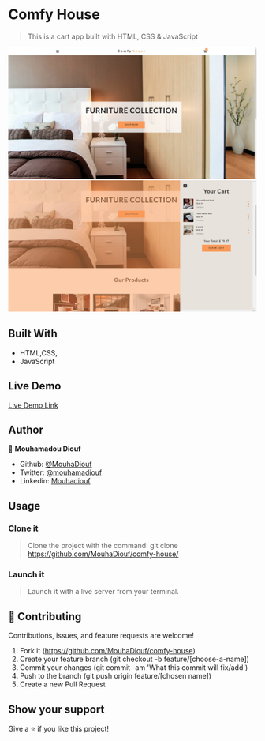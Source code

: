 # Comfy House

>This is a cart app built with HTML, CSS & JavaScript

![screenshot](./images/screenshot_one.jpg)
![screenshot](./images/screenshot_two.jpg)


## Built With

- HTML,CSS,
- JavaScript

## Live Demo

[Live Demo Link](https://raw.githack.com/MouhaDiouf/comfy-house/develop/index.html)


## Author


👤 **Mouhamadou Diouf**

- Github: [@MouhaDiouf](https://github.com/MouhaDiouf)
- Twitter: [@mouhamadiouf](https://twitter.com/mouhamadiouf)
- Linkedin: [Mouhadiouf](https://linkedin.com/mouhadiouf)

## Usage 
### Clone it
> Clone the project with the command: git clone https://github.com/MouhaDiouf/comfy-house/
### Launch it 
> Launch it with a live server from your terminal.

## 🤝 Contributing

Contributions, issues, and feature requests are welcome!

1. Fork it (https://github.com/MouhaDiouf/comfy-house)
2. Create your feature branch (git checkout -b feature/[choose-a-name])
3. Commit your changes (git commit -am 'What this commit will fix/add')
4. Push to the branch (git push origin feature/[chosen name])
5. Create a new Pull Request

## Show your support

Give a ⭐️ if you like this project!
